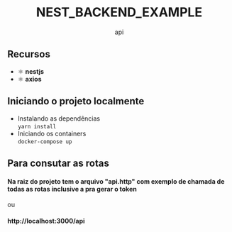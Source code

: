 <h1 align="center">
NEST_BACKEND_EXAMPLE
</h1>

<p align="center">api</p>

## Recursos
- ⚛️ **nestjs**
- ⚛️ **axios**
## Iniciando o projeto localmente
- Instalando as dependências <br>
`yarn install` <br>
- Iniciando os containers <br>
`docker-compose up` <br>

## Para consutar as rotas
#### Na raiz do projeto tem o arquivo "api.http" com exemplo de chamada de todas as rotas inclusive a pra gerar o token
ou
#### http://localhost:3000/api
